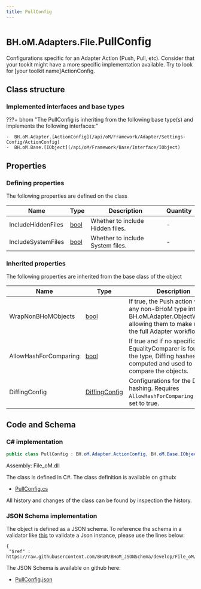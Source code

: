 ```yaml
---
title: PullConfig
---
```


# <small>BH.oM.Adapters.File.</small>**PullConfig**

Configurations specific for an Adapter Action (Push, Pull, etc).
Consider that your tookit might have a more specific implementation available. Try to look for [your toolkit name]ActionConfig.

## Class structure

### Implemented interfaces and base types

???+ bhom "The PullConfig is inheriting from the following base type(s) and implements the following interfaces:"

    -  BH.oM.Adapter.[ActionConfig](/api/oM/Framework/Adapter/Settings-Config/ActionConfig)
    -  BH.oM.Base.[IObject](/api/oM/Framework/Base/Interface/IObject)


## Properties



### Defining properties

The following properties are defined on the class

| Name             | Type             | Description      | Quantity         |
|------------------|------------------|------------------|------------------|
| IncludeHiddenFiles | [bool](https://learn.microsoft.com/en-us/dotnet/api/System.Boolean?view=netstandard-2.0) | Whether to include Hidden files. | - |
| IncludeSystemFiles | [bool](https://learn.microsoft.com/en-us/dotnet/api/System.Boolean?view=netstandard-2.0) | Whether to include System files. | - |


### Inherited properties
The following properties are inherited from the base class of the object

| Name             | Type             | Description      | Quantity         |
|------------------|------------------|------------------|------------------|
| WrapNonBHoMObjects | [bool](https://learn.microsoft.com/en-us/dotnet/api/System.Boolean?view=netstandard-2.0) | If true, the Push action wraps any non-BHoM type into a BH.oM.Adapter.ObjectWrapper, allowing them to make use of the full Adapter workflow. | - |
| AllowHashForComparing | [bool](https://learn.microsoft.com/en-us/dotnet/api/System.Boolean?view=netstandard-2.0) | If true and if no specific EqualityComparer is found for the type, Diffing hashes are computed and used to compare the objects. | - |
| DiffingConfig | [DiffingConfig](/api/oM/Framework/Diffing/DiffingConfig) | Configurations for the Diffing hashing. Requires `AllowHashForComparing` to be set to true. | - |


## Code and Schema

### C# implementation

``` C# title="C#"
public class PullConfig : BH.oM.Adapter.ActionConfig, BH.oM.Base.IObject
```

Assembly: File_oM.dll

The class is defined in C#. The class definition is available on github:

- [PullConfig.cs](https://github.com/BHoM/File_Toolkit/blob/develop/File_oM/Config\PullConfig.cs)

All history and changes of the class can be found by inspection the history.
### JSON Schema implementation

The object is defined as a JSON schema. To reference the schema in a validator like [this](https://www.jsonschemavalidator.net/) to validate a Json instance, please use the lines below:

``` { .json .copy .select } title="JSON Schema"
{
 "$ref" : https://raw.githubusercontent.com/BHoM/BHoM_JSONSchema/develop/File_oM/PullConfig.json}
```

The JSON Schema is available on github here:

- [PullConfig.json](https://github.com/BHoM/BHoM_JSONSchema/blob/develop/File_oM/PullConfig.json)
